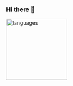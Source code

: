 ### Hi there 👋

<img src="https://github-readme-stats.vercel.app/api/top-langs/?username=AUnicornWithNoLife&layout=compact&theme=tokyonight" alt="languages" height="165">
